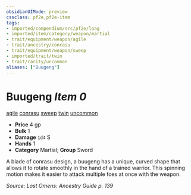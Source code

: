 ```yaml
---
obsidianUIMode: preview
cssclass: pf2e,pf2e-item
tags:
- imported/compendium/src/pf2e/loag
- imported/item/category/weapon/martial
- trait/equipment/weapon/agile
- trait/ancestry/conrasu
- trait/equipment/weapon/sweep
- imported/trait/twin
- trait/rarity/uncommon
aliases: ["Buugeng"]
---
```

# Buugeng *Item 0*  
[agile](agile.md)  [conrasu](conrasu-loag.md)  [sweep](sweep.md)  [twin](twin.md)  [uncommon](uncommon.md)  

- **Price** 4 gp
- **Bulk** 1
- **Damage** `1d4` S
- **Hands** 1
- **Category** Martial; **Group** Sword 

A blade of conrasu design, a buugeng has a unique, curved shape that allows it to rotate smoothly in the hand of a trained warrior. This spinning motion makes it easier to attack multiple foes at once with the weapon.

*Source: Lost Omens: Ancestry Guide p. 139*